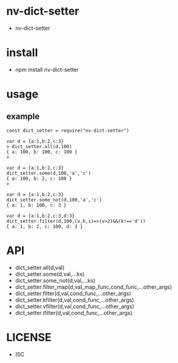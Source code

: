 nv-dict-setter
============
- nv-dict-setter


install
=======
- npm install nv-dict-setter

usage
=====

example
-------


    const dict_setter = require("nv-dict-setter")

    var d = {a:1,b:2,c:3}
    > dict_setter.all(d,100)
    { a: 100, b: 100, c: 100 }
    >

    var d = {a:1,b:2,c:3}
    dict_setter.some(d,100,'a','c')
    { a: 100, b: 2, c: 100 }
    >

    var d = {a:1,b:2,c:3}
    dict_setter.some_not(d,100,'a','c')
    { a: 1, b: 100, c: 3 }

    var d = {a:1,b:2,c:3,d:3}
    dict_setter.filter(d,100,(v,k,i)=>(v>2)&&(k!=='d'))
    { a: 1, b: 2, c: 100, d: 3 }

API
====

- dict\_setter.all(d,val) 
- dict\_setter.some(d,val,...ks) 
- dict\_setter.some\_not(d,val,...ks) 
- dict\_setter.filter\_map(d,val\_map\_func,cond\_func,...other\_args) 
- dict\_setter.filter(d,val,cond\_func,...other\_args) 
- dict\_setter.kfilter(d,val,cond\_func,...other\_args) 
- dict\_setter.vfilter(d,val,cond\_func,...other\_args) 
- dict\_setter.ifilter(d,val,cond\_func,...other\_args)


LICENSE
=======
- ISC

